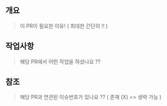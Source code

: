 ## 개요

> 이 PR이 필요한 이유! ( 최대한 간단히 !! )

## 작업사항

> 해당 PR에서 어떤 작업을 하셨나요 ??

## 참조

> 해당 PR과 연관된 이슈번호가 있나요 ?? ( 존재 (X) => 생략 가능 )

